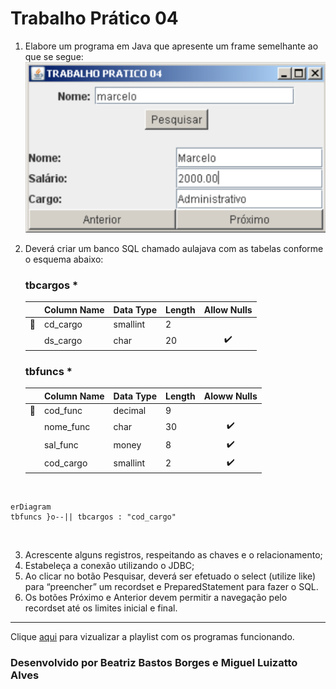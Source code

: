 # Trabalho Prático 04

1. Elabore um programa em Java que apresente um frame semelhante ao que se segue:
  ![Modelo Frame](assets/modelo_frame.png)
   
2. Deverá criar um banco SQL chamado aulajava com as tabelas conforme o esquema abaixo:
   ### tbcargos * 
   ||Column Name|Data Type|Length|Allow Nulls|
   |:-:|-|-|-|:-:|
   |:key:|cd_cargo|smallint|2||
   ||ds_cargo|char|20|✔️|
   
   ### tbfuncs *
   ||Column Name|Data Type|Length|Aloww Nulls|
   |:-:|-|-|-|:-:|
   |:key:|cod_func|decimal|9||
   ||nome_func|char|30|✔️|
   ||sal_func|money|8|✔️|
   ||cod_cargo|smallint|2|✔️|
   
<br/>

   ```mermaid
   erDiagram
   tbfuncs }o--|| tbcargos : "cod_cargo"
   ```
<br/>

3. Acrescente alguns registros, respeitando as chaves e o relacionamento;
4. Estabeleça a conexão utilizando o JDBC;
5. Ao clicar no botão Pesquisar, deverá ser efetuado o select (utilize like) para “preencher” um recordset e PreparedStatement para fazer o SQL.
6. Os botões Próximo e Anterior devem permitir a navegação pelo recordset até os limites inicial e final.

<hr>

Clique [aqui](https://www.youtube.com/watch?v=VY_InevRAqo) para vizualizar a playlist com os programas funcionando.

### Desenvolvido por Beatriz Bastos Borges e Miguel Luizatto Alves
